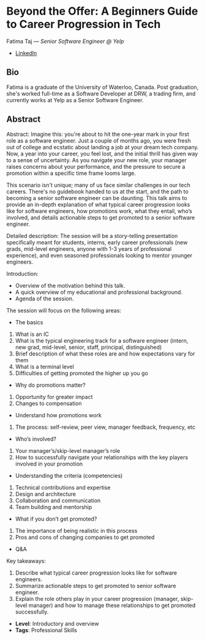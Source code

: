 # Beyond the Offer: A Beginners Guide to Career Progression in Tech

Fatima Taj &mdash; *Senior Software Engineer @ Yelp*

- [LinkedIn](https://www.linkedin.com/in/fatima-taj-37363a109/)

## Bio

Fatima is a graduate of the University of Waterloo, Canada. Post graduation, she's worked full-time as a Software Developer at DRW, a trading firm, and currently works at Yelp as a Senior Software Engineer.

## Abstract

Abstract:
Imagine this: you're about to hit the one-year mark in your first role as a software engineer. Just a couple of months ago, you were fresh out of college and ecstatic about landing a job at your dream tech company. Now, a year into your career, you feel lost, and the initial thrill has given way to a sense of uncertainty. As you navigate your new role, your manager raises concerns about your performance, and the pressure to secure a promotion within a specific time frame looms large.

This scenario isn't unique; many of us face similar challenges in our tech careers. There's no guidebook handed to us at the start, and the path to becoming a senior software engineer can be daunting. This talk aims to provide an in-depth explanation of what typical career progression looks like for software engineers, how promotions work, what they entail, who’s involved, and details actionable steps to get promoted to a senior software engineer.

Detailed description:
The session will be a story-telling presentation specifically meant for students, interns, early career professionals (new grads, mid-level engineers, anyone with 1-3 years of professional experience), and even seasoned professionals looking to mentor younger engineers.

Introduction:
- Overview of the motivation behind this talk.
- A quick overview of my educational and professional background.
- Agenda of the session.

The session will focus on the following areas:
- The basics
1. What is an IC
2. What is the typical engineering track for a software engineer (intern, new grad, mid-level, senior, staff, principal, distinguished)
3. Brief description of what these roles are and how expectations vary for them
4. What is a terminal level
5. Difficulties of getting promoted the higher up you go

- Why do promotions matter?
1. Opportunity for greater impact
2. Changes to compensation

- Understand how promotions work
1. The process: self-review, peer view, manager feedback, frequency, etc

- Who’s involved?
1. Your manager’s/skip-level manager’s role
2. How to successfully navigate your relationships with the key players involved in your promotion

- Understanding the criteria (competencies)
1. Technical contributions and expertise
2. Design and architecture
3. Collaboration and communication
4. Team building and mentorship

- What if you don’t get promoted?
1. The importance of being realistic in this process
2. Pros and cons of changing companies to get promoted

- Q&A

Key takeaways:
1. Describe what typical career progression looks like for software engineers.
2. Summarize actionable steps to get promoted to senior software engineer.
3. Explain the role others play in your career progression (manager, skip-level manager) and how to manage these relationships to get promoted successfully.

- **Level**: Introductory and overview
- **Tags**: Professional Skills
  